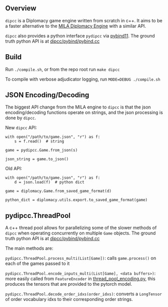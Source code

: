 ## Overview

`dipcc` is a Diplomacy game engine written from scratch in c++. It aims to be a faster alternative to the [MILA Diplomacy Engine](https://github.com/diplomacy/diplomacy) with a similar API.

`dipcc` also provides a python interface `pydipcc` via [pybind11](https://github.com/pybind/pybind11). The ground truth python API is at [dipcc/pybind/pybind.cc](dipcc/dipcc/pybind/pybind.cc)

## Build

Run `./compile.sh`, or from the repo root run `make dipcc`

To compile with verbose adjudicator logging, run `MODE=DEBUG ./compile.sh`

## JSON Encoding/Decoding

The biggest API change from the MILA engine to `dipcc` is that the json encoding/decoding functions operate on strings, and the json processing is done by `dipcc`.

New `dipcc` API:

```
with open("/path/to/game.json", "r") as f:
    s = f.read()  # string

game = pydipcc.Game.from_json(s)

json_string = game.to_json()
```

Old API:

```
with open("/path/to/game.json", "r") as f:
    d = json.load(f)  # python dict

game = diplomacy.Game.from_saved_game_format(d)

python_dict = diplomacy.utils.export.to_saved_game_format(game)
```

## pydipcc.ThreadPool

A c++ thread pool allows for parallelizing some of the slower methods of `dipcc` when operating concurrently on multiple `Game` objects.
The ground truth python API is at [dipcc/pybind/pybind.cc](dipcc/dipcc/pybind/pybind.cc)

The main methods are:

`pydipcc.ThreadPool.process_multi(List[Game])`: calls `game.process()` on each of the games passed to it

`pydipcc.ThreadPool.encode_inputs_multi(List[Game], <data buffers>)`: more easily called from `FeatureEncoder` in [thread_pool_encoding.py](fairdiplomacy/utils/thread_pool_encoding.py), this produces the tensors that are provided to the pytorch model.

`pydipcc.ThreadPool.decode_order_idxs(order_idxs)`: converts a `LongTensor` of order vocabulary idxs to their corresponding order strings.

